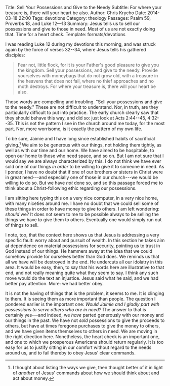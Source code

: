 Title: Sell Your Possessions and Give to the Needy
Subtitle: For where your treasure is, there will your heart be also.
Author: Chris Krycho
Date: 2014-03-18 22:00
Tags: devotions
Category: theology
Passages: Psalm 59, Proverbs 18, and Luke 12&mdash;13
Summary: Jesus tells us to sell our possessions and give to those in need. Most of us are not exactly doing that. Time for a heart check.
Template: formats/devotions

I was reading Luke 12 during my devotions this morning, and was struck again by
the force of verses 32--34, where Jesus tells his gathered disciples:

> Fear not, little flock, for it is your Father's good pleasure to give you the
> kingdom. Sell your possessions, and give to the needy. Provide yourselves with
> moneybags that do not grow old, with a treasure in the heavens that does not
> fail, where no thief approaches and no moth destroys. For where your treasure
> is, there will your heart be also.

Those words are compelling and troubling. "Sell your possessions and give to the
needy." These are not difficult to understand. Nor, in truth, are they
particularly difficult to put into practice. The early church clearly saw that
they should behave this way, and did so: just look at Acts 2:44--45, 4:32--35.
This is not the pattern I see in the church around me today, for the most part.
Nor, more worrisome, is it exactly the pattern of my own life.

To be sure, Jaimie and I have long since established habits of sacrificial
giving.[^1] We aim to be generous with our things, not holding them tightly, as
well as with our time and our home. We have aimed to be hospitable, to open our
home to those who need space, and so on. But I am not sure that I would say we
are always characterized by this. I do not think we have ever sold one of our
things *in order* to be willing to give it to someone in need. As I ponder, I
have no doubt that if one of our brothers or sisters in Christ were in great
need---and especially one of those in our church---we would be willing to do so.
But we have *not* done so, and so this passage forced me to think about a
Christ-following ethic regarding our possessions.

I am sitting here typing this on a very nice computer, in a very nice home, with
many niceties around me. I have no doubt that we could sell some of these things
in order to have money to give to others. I am left wondering: *should* we? It
does not seem to me to be possible always to be selling the things we have to
give them to others. Eventually one would simply run out of things to sell.

I note, too, that the context here shows us that Jesus is addressing a very
specific fault: worry about and pursuit of wealth. In this section he takes aim
at dependence on material possessions for security, pointing us to trust in God
instead of our things. He hammers away at the idea that we could somehow provide
for ourselves better than God does. We reminds us that all we have will be
destroyed in the end. He undercuts all our idolatry in this area. It would be
easy, then, to say that his words here are illustrative to that end, and not
really meaning quite what they seem to say. I think any such move would do the
text an injustice. Jesus said what he said, and we had better pay attention.
More: we had better obey.

It is not the having of things that is the problem, it seems to me. It is
clinging to them. It is seeing them as more important than people. The question
I pondered earlier is the important one: *Would Jaimie and I gladly part with
possessions to serve others who are in need?* The answer to that is certainly
yes---and indeed, we *have* parted generously with our money and our things in
the past. We have not *sold* possessions to give the proceeds to others, but
have at times foregone purchases to give the money to others, and we have given
items themselves to others in need. We are moving in the right direction here.
Nonetheless, the heart check is an important one, and one to which we prosperous
Americans should return regularly. It is too easy for us to justify sitting in
our comfort without regard to the needs around us, and to fail thereby to obey
Jesus' clear commands.

[^1]: I thought about listing the ways we give, then thought better of it in
light of *another* of Jesus' commands about how we should think about and act
about money.